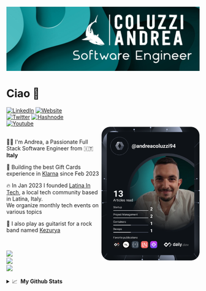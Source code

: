[![Profile Banner](./1500x500.jpg)](https://www.coluzziandrea.com)

# Ciao 👋

<div align="left">
 <a href="https://www.linkedin.com/in/andrea-coluzzi/" target="_blank"><img alt="LinkedIn" src="https://img.shields.io/badge/-Linkedin-%230077B5.svg?&style=for-the-badge&logo=linkedin&logoColor=white" /></a>
   <a href="https://www.coluzziandrea.com"
        target="_blank" lang="it-IT"><img src="https://img.shields.io/badge/Personal_Website-990cfa?style=for-the-badge&logo=googlechrome&logoColor=white" alt="Website" /></a>
        <br />
           <a href="https://twitter.com/andreacoluzzi94" target="_blank"><img alt="Twitter" src="https://img.shields.io/badge/-Twitter-1DA1F2.svg?&style=for-the-badge&logo=X&logoColor=white" /></a>
  <a href="https://hashnode.com/@coluzziandrea" target="_blank"><img alt="Hashnode" src="https://img.shields.io/badge/Hashnode-2962FF?style=for-the-badge&logo=hashnode&logoColor=white" /></a>
   <br />
    <a href="https://www.youtube.com/@coluzziandrea893" target="_blank"><img alt="Youtube" src="https://img.shields.io/badge/-YouTube-FF0000.svg?&style=for-the-badge&logo=Youtube&logoColor=white" /></a>
     <br />

  <a href="https://app.daily.dev/andreacoluzzi94" target="_blank">
    <img
      width="256"
      align="right"
      src="https://github.com/coluzziandrea/coluzziandrea/blob/master/devcard.svg"
    />
  </a>
</div>
<br />
<p align="left">
      👩‍💻 I'm Andrea, a Passionate Full Stack Software Engineer from 🇮🇹 <b>Italy</b>
    </p>
    <p align="left">
    💼 Building the best Gift Cards experience in <a href="https://www.klarna.com/" target="_blank">Klarna</a> since Feb 2023
    </p>
    <p align="left">
    🔥 In Jan 2023 I founded <a href="https://latina-in-tech.github.io/" target="_blank">Latina In Tech</a>, a local tech community based in Latina, Italy. <br /> We organize monthly tech events on various topics
    </p>
 <p align="left">
    🎸 I also play as guitarist for a rock band named <a href="https://kezurya.github.io/" target="_blank">Kezurya</a>
    </p>
    <br />
    <p align="left">
      <a href="https://skillicons.dev">
        <img src="https://skillicons.dev/icons?i=next,tailwind,react,ts,graphql,docker" />
        <br>
        <img src="https://skillicons.dev/icons?i=kotlin,express,nodejs,firebase,nestjs" />
        <br>
        <img src="https://skillicons.dev/icons?i=docker,androidstudio,jest,css" />
      </a>
    </p>
<details>
  <summary>
📈 &nbsp;<b>My Github Stats</b>

  </summary>

![Andrea Coluzzi's GitHub Stats](https://github-readme-stats.vercel.app/api?username=coluzziandrea&theme=dark)
</span>

[![Andrea Coluzzi](https://github-readme-stats.vercel.app/api/top-langs/?username=coluzziandrea&hide=html&layout=compact&theme=dark)](https://github.com/iuricode/)

</details>
<br />
